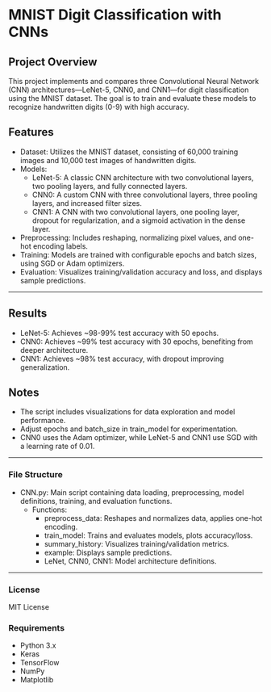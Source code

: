 # MNIST Digit Classification with CNNs

## Project Overview

This project implements and compares three Convolutional Neural Network (CNN) architectures—LeNet-5, CNN0, and CNN1—for digit classification using the MNIST dataset. The goal is to train and evaluate these models to recognize handwritten digits (0-9) with high accuracy.

## Features
*  Dataset: Utilizes the MNIST dataset, consisting of 60,000 training images and 10,000 test images of handwritten digits.
*  Models:
   * LeNet-5: A classic CNN architecture with two convolutional layers, two pooling layers, and fully connected layers.
   * CNN0: A custom CNN with three convolutional layers, three pooling layers, and increased filter sizes.
   * CNN1: A CNN with two convolutional layers, one pooling layer, dropout for regularization, and a sigmoid activation in the dense layer.    
*  Preprocessing: Includes reshaping, normalizing pixel values, and one-hot encoding labels.
*  Training: Models are trained with configurable epochs and batch sizes, using SGD or Adam optimizers.
*  Evaluation: Visualizes training/validation accuracy and loss, and displays sample predictions.
-------------------------------------------------------------------------------------------------
## Results
* LeNet-5: Achieves ~98-99% test accuracy with 50 epochs.
* CNN0: Achieves ~99% test accuracy with 30 epochs, benefiting from deeper architecture.
* CNN1: Achieves ~98% test accuracy, with dropout improving generalization.

## Notes
* The script includes visualizations for data exploration and model performance.
* Adjust epochs and batch_size in train_model for experimentation.
* CNN0 uses the Adam optimizer, while LeNet-5 and CNN1 use SGD with a learning rate of 0.01.
-------------------------------------------------------------------------------------------------
### File Structure
* CNN.py: Main script containing data loading, preprocessing, model definitions, training, and evaluation functions.
   * Functions:
     * preprocess_data: Reshapes and normalizes data, applies one-hot encoding.
     * train_model: Trains and evaluates models, plots accuracy/loss.
     * summary_history: Visualizes training/validation metrics.
     * example: Displays sample predictions.
     * LeNet, CNN0, CNN1: Model architecture definitions.
-------------------------------------------------------------------------------------------------
### License

MIT License

### Requirements
* Python 3.x
* Keras
* TensorFlow
* NumPy
* Matplotlib
